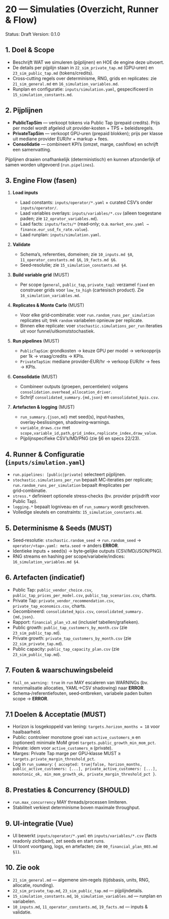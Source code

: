 # 20 — Simulaties (Overzicht, Runner & Flow)

Status: Draft
Version: 0.1.0

## 1. Doel & Scope

- Beschrijft WAT we simuleren (pijplijnen) en HOE de engine deze uitvoert.
- De details per pijplijn staan in `22_sim_private_tap.md` (GPU‑uren) en `23_sim_public_tap.md` (tokens/credits).
- Cross‑cutting regels over determinisme, RNG, grids en replicates: zie `21_sim_general.md` en `16_simulation_variables.md`.
- Runplan en configuratie: `inputs/simulation.yaml`, gespecificeerd in `15_simulation_constants.md`.

## 2. Pijplijnen

- **PublicTapSim** — verkoopt tokens via Public Tap (prepaid credits). Prijs per model wordt afgeleid uit provider‑kosten + TPS + beleidsregels.
- **PrivateTapSim** — verkoopt GPU‑uren (prepaid blokken); prijs per klasse uit mediane provider EUR/hr + markup + fees.
- **Consolidatie** — combineert KPI’s (omzet, marge, cashflow) en schrijft een samenvatting.

Pijplijnen draaien onafhankelijk (deterministisch) en kunnen afzonderlijk of samen worden uitgevoerd (`run.pipelines`).

## 3. Engine Flow (fasen)

1) **Load inputs**
   - Laad constants: `inputs/operator/*.yaml` + curated CSV’s onder `inputs/operator/`.
   - Laad variables overlays: `inputs/variables/*.csv` (alleen toegestane paden; zie `12_oprator_variables.md`).
   - Laad facts: `inputs/facts/*` (read‑only; o.a. `market_env.yaml → finance.eur_usd_fx_rate.value`).
   - Laad runplan: `inputs/simulation.yaml`.

2) **Validate**
   - Schema’s, referenties, domeinen; zie `10_inputs.md §8`, `11_operator_constants.md §6`, `19_facts.md §6`.
   - Seed‑resolutie; zie `15_simulation_constants.md §4`.

3) **Build variable grid** (MUST)
   - Per scope (`general`, `public_tap`, `private_tap`): verzamel `fixed` en construeer grids voor `low_to_high` (cartesisch product). Zie `16_simulation_variables.md`.

4) **Replicates & Monte Carlo** (MUST)
   - Voor elke grid‑combinatie: voer `run.random_runs_per_simulation` replicates uit; trek `random` variabelen opnieuw per replicate.
   - Binnen elke replicate: voer `stochastic.simulations_per_run` iteraties uit voor funnel/uitkomststochastiek.

5) **Run pipelines** (MUST)
   - `PublicTapSim`: grondkosten → keuze GPU per model → verkoopprijs per 1k → vraag/credits → KPIs.
   - `PrivateTapSim`: mediane provider‑EUR/hr → verkoop EUR/hr → fees → KPIs.

6) **Consolidatie** (MUST)
   - Combineer outputs (groepen, percentielen) volgens `consolidation.overhead_allocation_driver`.
   - Schrijf `consolidated_summary.{md,json}` en `consolidated_kpis.csv`.

7) **Artefacten & logging** (MUST)
   - `run_summary.{json,md}` met seed(s), input‑hashes, overlay‑beslissingen, shadowing‑warnings.
   - `variable_draws.csv` met `scope,variable_id,path,grid_index,replicate_index,draw_value`.
   - Pijplijnspecifieke CSV’s/MD/PNG (zie §6 en specs 22/23).

## 4. Runner & Configuratie (`inputs/simulation.yaml`)

- `run.pipelines: [public|private]` selecteert pijplijnen.
- `stochastic.simulations_per_run` bepaalt MC‑iteraties per replicate; `run.random_runs_per_simulation` bepaalt #replicates per grid‑combinatie.
- `stress.*` definieert optionele stress‑checks (bv. provider prijsdrift voor Public Tap).
- `logging.*` bepaalt logniveau en of `run_summary` wordt geschreven.
- Volledige sleutels en constraints: `15_simulation_constants.md`.

## 5. Determinisme & Seeds (MUST)

- Seed‑resolutie: `stochastic.random_seed` → `run.random_seed` → `operator/<tap>.yaml: meta.seed` → anders **ERROR**.
- Identieke inputs + seed(s) → byte‑gelijke outputs (CSV/MD/JSON/PNG).
- RNG streams en hashing per scope/variabele/indices: `16_simulation_variables.md §4`.

## 6. Artefacten (indicatief)

- Public Tap: `public_vendor_choice.csv`, `public_tap_prices_per_model.csv`, `public_tap_scenarios.csv`, charts.
- Private Tap: `private_vendor_recommendation.csv`, `private_tap_economics.csv`, charts.
- Gecombineerd: `consolidated_kpis.csv`, `consolidated_summary.{md,json}`.
- Rapport: `financial_plan_v3.md` (inclusief tabellen/grafieken).
 - Public growth: `public_tap_customers_by_month.csv` (zie `23_sim_public_tap.md`).
 - Private growth: `private_tap_customers_by_month.csv` (zie `22_sim_private_tap.md`).
 - Public capacity: `public_tap_capacity_plan.csv` (zie `23_sim_public_tap.md`).

## 7. Fouten & waarschuwingsbeleid

- `fail_on_warning: true` in `run` MAY escaleren van WARNINGs (bv. renormalisatie allocaties, YAML→CSV shadowing) naar **ERROR**.
- Schema‑/referentiefouten, seed‑ontbreken, variabele paden buiten scope → **ERROR**.

## 7.1 Doelen & Acceptatie (MUST)

- Horizon is losgekoppeld van lening: `targets.horizon_months = 18` voor haalbaarheid.
- Public: controleer monotone groei van `active_customers_m` en (optioneel) minimale MoM groei `targets.public_growth_min_mom_pct`.
- Private: idem voor `active_customers_m` (private).
- Marges: Private Tap marge per GPU‑klasse MUST ≥ `targets.private_margin_threshold_pct`.
- Log in `run_summary`: `{ accepted: true|false, horizon_months, public_active_customers: [...], private_active_customers: [...], monotonic_ok, min_mom_growth_ok, private_margin_threshold_pct }`.

## 8. Prestaties & Concurrency (SHOULD)

- `run.max_concurrency` MAY threads/processen limiteren.
- Stabiliteit verkiest determinisme boven maximale throughput.

## 9. UI‑integratie (Vue)

- UI bewerkt `inputs/operator/*.yaml` en `inputs/variables/*.csv` (facts readonly zichtbaar), zet seeds en start runs.
- UI toont voortgang, logs, en artefacten; zie `00_financial_plan_003.md §11`.

## 10. Zie ook

- `21_sim_general.md` — algemene sim‑regels (tijdsbasis, units, RNG, allocatie, rounding).
- `22_sim_private_tap.md`, `23_sim_public_tap.md` — pijplijndetails.
- `15_simulation_constants.md`, `16_simulation_variables.md` — runplan en variabelen.
- `10_inputs.md`, `11_operator_constants.md`, `19_facts.md` — inputs & validatie.
